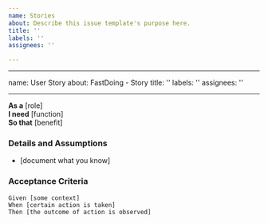 ```yaml
---
name: Stories
about: Describe this issue template's purpose here.
title: ''
labels: ''
assignees: ''

---
```


---
name: User Story
about: FastDoing  - Story
title: ''
labels: ''
assignees: ''

---

**As a** [role]  
 **I need** [function]  
 **So that** [benefit]  
   
 ### Details and Assumptions
 * [document what you know]
   
 ### Acceptance Criteria  
   
 ```gherkin
 Given [some context]
 When [certain action is taken]
 Then [the outcome of action is observed]
